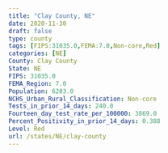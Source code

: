 ```yaml
---
title: "Clay County, NE"
date: 2020-11-30
draft: false
type: county
tags: [FIPS:31035.0,FEMA:7.0,Non-core,Red]
categories: [NE]
County: Clay County
State: NE
FIPS: 31035.0
FEMA_Region: 7.0
Population: 6203.0
NCHS_Urban_Rural_Classification: Non-core
Tests_in_prior_14_days: 240.0
Fourteen_day_test_rate_per_100000: 3869.0
Percent_Positivity_in_prior_14_days: 0.388
Level: Red
url: /states/NE/clay-county
---
```



